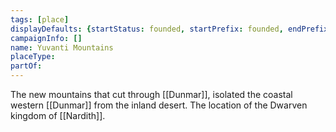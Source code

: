 ```yaml
---
tags: [place]
displayDefaults: {startStatus: founded, startPrefix: founded, endPrefix: destroyed, endStatus: destroyed}
campaignInfo: []
name: Yuvanti Mountains
placeType:
partOf:
---
```


The new mountains that cut through [[Dunmar]], isolated the coastal western [[Dunmar]] from the inland desert. The location of the Dwarven kingdom of [[Nardith]]. 

